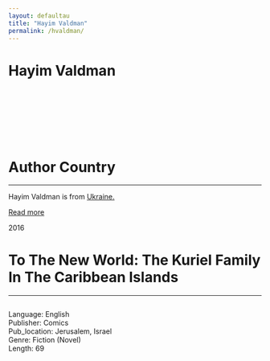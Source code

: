 ```yaml
---
layout: defaultau
title: "Hayim Valdman"
permalink: /hvaldman/
---
```

<!-- partial:index.partial.html -->
<div class="content">
     <h1>Hayim Valdman</h1>
    <div class="quote">
        <div><img src="" class="logo"></div>
    </div>
    <div class="timeline">
        <div style="padding-bottom:100px;"></div>
        <div class="block">
             <div class="date right"><p class="right"></p></div>
            <div class="dot"></div>
            <div class="left first">
            <div class="author_country">
                <h1>Author Country</h1><hr>
          <div class="aclocation">  <p>Hayim Valdman is from <a href="{{ site.baseurl }}/62">Ukraine.</a></p></div>
              <div class="acreadmore">  <a href="" target="_blank">Read more</a></div>
            </div>
            </div>
        <div class="block">
            <div class="date left"><p class="left">2016</p></div>
            <div class="dot"></div>
            <div class="right">
                <h1>To The New World: The Kuriel Family In The Caribbean Islands</h1><hr>
                <p><img src=""></p>
                <p>
	    Language: English<br/>
                Publisher: Comics<br/>
                Pub_location: Jerusalem, Israel<br/>
                Genre: Fiction (Novel)<br/>
                Length: 69<br/>                   </p>
            </div>
        </div>
